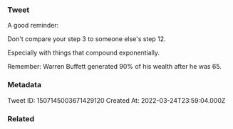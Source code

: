 ### Tweet
A good reminder:

Don't compare your step 3 to someone else's step 12. 

Especially with things that compound exponentially. 

Remember: Warren Buffett generated 90% of his wealth after he was 65.

### Metadata
Tweet ID: 1507145003671429120
Created At: 2022-03-24T23:59:04.000Z

### Related

